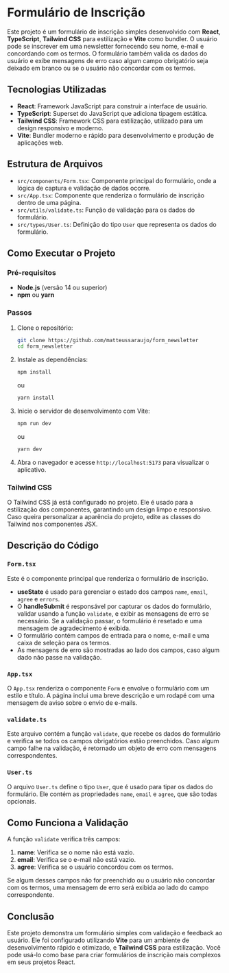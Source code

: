 # Formulário de Inscrição

Este projeto é um formulário de inscrição simples desenvolvido com **React**, **TypeScript**, **Tailwind CSS** para estilização e **Vite** como bundler. O usuário pode se inscrever em uma newsletter fornecendo seu nome, e-mail e concordando com os termos. O formulário também valida os dados do usuário e exibe mensagens de erro caso algum campo obrigatório seja deixado em branco ou se o usuário não concordar com os termos.

## Tecnologias Utilizadas

- **React**: Framework JavaScript para construir a interface de usuário.
- **TypeScript**: Superset do JavaScript que adiciona tipagem estática.
- **Tailwind CSS**: Framework CSS para estilização, utilizado para um design responsivo e moderno.
- **Vite**: Bundler moderno e rápido para desenvolvimento e produção de aplicações web.

## Estrutura de Arquivos

- `src/components/Form.tsx`: Componente principal do formulário, onde a lógica de captura e validação de dados ocorre.
- `src/App.tsx`: Componente que renderiza o formulário de inscrição dentro de uma página.
- `src/utils/validate.ts`: Função de validação para os dados do formulário.
- `src/types/User.ts`: Definição do tipo `User` que representa os dados do formulário.

## Como Executar o Projeto

### Pré-requisitos

- **Node.js** (versão 14 ou superior)
- **npm** ou **yarn**

### Passos

1. Clone o repositório:
    ```bash
    git clone https://github.com/matteussaraujo/form_newsletter
    cd form_newsletter
    ```

2. Instale as dependências:
    ```bash
    npm install
    ```
    ou
    ```bash
    yarn install
    ```

3. Inicie o servidor de desenvolvimento com Vite:
    ```bash
    npm run dev
    ```
    ou
    ```bash
    yarn dev
    ```

4. Abra o navegador e acesse `http://localhost:5173` para visualizar o aplicativo.

### Tailwind CSS

O Tailwind CSS já está configurado no projeto. Ele é usado para a estilização dos componentes, garantindo um design limpo e responsivo. Caso queira personalizar a aparência do projeto, edite as classes do Tailwind nos componentes JSX.

## Descrição do Código

### `Form.tsx`

Este é o componente principal que renderiza o formulário de inscrição.

- **useState** é usado para gerenciar o estado dos campos `name`, `email`, `agree` e `errors`.
- O **handleSubmit** é responsável por capturar os dados do formulário, validar usando a função `validate`, e exibir as mensagens de erro se necessário. Se a validação passar, o formulário é resetado e uma mensagem de agradecimento é exibida.
- O formulário contém campos de entrada para o nome, e-mail e uma caixa de seleção para os termos.
- As mensagens de erro são mostradas ao lado dos campos, caso algum dado não passe na validação.

### `App.tsx`

O `App.tsx` renderiza o componente `Form` e envolve o formulário com um estilo e título. A página inclui uma breve descrição e um rodapé com uma mensagem de aviso sobre o envio de e-mails.

### `validate.ts`

Este arquivo contém a função `validate`, que recebe os dados do formulário e verifica se todos os campos obrigatórios estão preenchidos. Caso algum campo falhe na validação, é retornado um objeto de erro com mensagens correspondentes.

### `User.ts`

O arquivo `User.ts` define o tipo `User`, que é usado para tipar os dados do formulário. Ele contém as propriedades `name`, `email` e `agree`, que são todas opcionais.

## Como Funciona a Validação

A função `validate` verifica três campos:

1. **name**: Verifica se o nome não está vazio.
2. **email**: Verifica se o e-mail não está vazio.
3. **agree**: Verifica se o usuário concordou com os termos.

Se algum desses campos não for preenchido ou o usuário não concordar com os termos, uma mensagem de erro será exibida ao lado do campo correspondente.

## Conclusão

Este projeto demonstra um formulário simples com validação e feedback ao usuário. Ele foi configurado utilizando **Vite** para um ambiente de desenvolvimento rápido e otimizado, e **Tailwind CSS** para estilização. Você pode usá-lo como base para criar formulários de inscrição mais complexos em seus projetos React.

